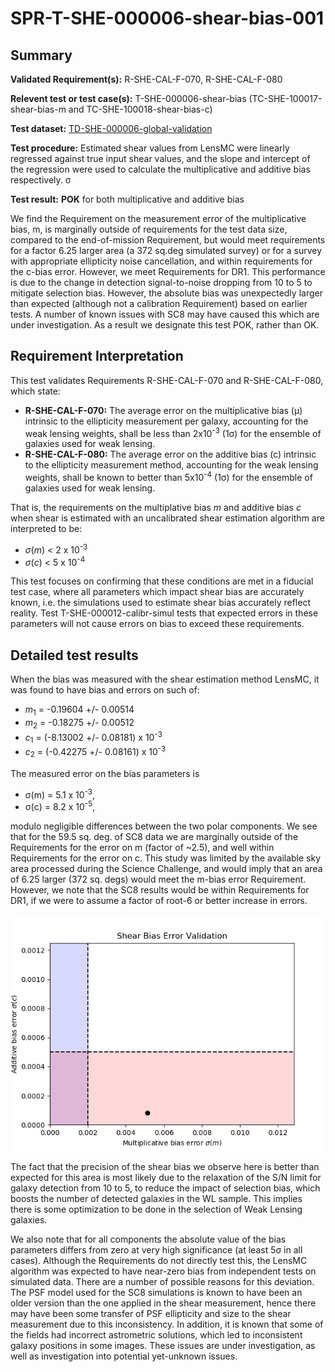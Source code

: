 # SPR-T-SHE-000006-shear-bias-001

## Summary

**Validated Requirement(s):** R-SHE-CAL-F-070, R-SHE-CAL-F-080

**Relevent test or test case(s):** T-SHE-000006-shear-bias (TC-SHE-100017-shear-bias-m and TC-SHE-100018-shear-bias-c)

**Test dataset:** [TD-SHE-000006-global-validation](TD-SHE-000006-global-validation.html)

**Test procedure:** Estimated shear values from LensMC were linearly regressed against true input shear values, and the slope and intercept of the regression were used to calculate the multiplicative and additive bias respectively. &sigma;

**Test result:** **POK** for both multiplicative and additive bias

We find the Requirement on the measurement error of the multiplicative bias, m, is marginally outside of requirements for the test data size, compared to the end-of-mission Requirement, but would meet requirements for a factor 6.25 larger area (a 372 sq.deg simulated survey) or for a survey with appropriate ellipticity noise cancellation, and within requirements for the c-bias error. However, we meet Requirements for DR1. This performance is due to the change in detection signal-to-noise dropping from 10 to 5 to mitigate selection bias. However, the absolute bias was unexpectedly larger than expected (although not a calibration Requirement) based on earlier tests. A number of known issues with SC8 may have caused this which are under investigation. As a result we designate this test POK, rather than OK.

## Requirement Interpretation

This test validates Requirements R-SHE-CAL-F-070 and R-SHE-CAL-F-080, which state:

* **R-SHE-CAL-F-070:** The average error on the multiplicative bias (&mu;) intrinsic to the ellipticity measurement per galaxy, accounting for the weak lensing weights, shall be less than 2x10<sup>-3</sup> (1&sigma;) for the ensemble of galaxies used for weak lensing.
* **R-SHE-CAL-F-080:** The average error on the additive bias (c) intrinsic to the ellipticity measurement method, accounting for the weak lensing weights, shall be known to better than 5x10<sup>-4</sup> (1&sigma;) for the ensemble of galaxies used for weak lensing.

That is, the requirements on the multiplative bias *m* and additive bias *c* when shear is estimated with an uncalibrated shear estimation algorithm are interpreted to be:

* *&sigma;*(*m*) < 2 x 10<sup>-3</sup>
* *&sigma;*(*c*) < 5 x 10<sup>-4</sup>

This test focuses on confirming that these conditions are met in a fiducial test case, where all parameters which impact shear bias are accurately known, i.e. the simulations used to estimate shear bias accurately reflect reality. Test T-SHE-000012-calibr-simul tests that expected errors in these parameters will not cause errors on bias to exceed these requirements.

## Detailed test results

When the bias was measured with the shear estimation method LensMC, it was found to have bias and errors on such of:

* *m*<sub>1</sub> = -0.19604 +/- 0.00514
* *m*<sub>2</sub> = -0.18275 +/- 0.00512
* *c*<sub>1</sub> = (-8.13002 +/- 0.08181) x 10<sup>-3</sup>
* *c*<sub>2</sub> = (-0.42275 +/- 0.08161) x 10<sup>-3</sup>

The measured error on the bias parameters is 

* &sigma;(m) = 5.1 x 10<sup>-3</sup>,
* &sigma;(c) = 8.2 x 10<sup>-5</sup>,

modulo negligible differences between the two polar components. We see that for the 59.5 sq. deg. of SC8 data we are marginally outside of the Requirements for the error on m (factor of ~2.5), and well within Requirements for the error on c. This study was limited by the available sky area processed during the Science Challenge, and would imply that an area of 6.25 larger (372 sq. degs) would meet the m-bias error Requirement.  However, we note that the SC8 results would be within Requirements for DR1, if we were to assume a factor of root-6 or better increase in errors. 

![Plot of shear bias errors compared to Requirements](images/plt_shear_bias_error.png "Shear Bias Error v. Requirements")

The fact that the precision of the shear bias we observe here is better than expected for this area is most likely due to the relaxation of the S/N limit for galaxy detection from 10 to 5, to reduce the impact of selection bias, which boosts the number of detected galaxies in the WL sample. This implies there is some optimization to be done in the selection of Weak Lensing galaxies.

We also note that for all components the absolute value of the bias parameters differs from zero at very high significance (at least 5σ in all cases). Although the Requirements do not directly test this, the LensMC algorithm was expected to have near-zero bias from independent tests on simulated data. There are a number of possible reasons for this deviation. The PSF model used for the SC8 simulations is known to have been an older version than the one applied in the shear measurement, hence there may have been some transfer of PSF ellipticity and size to the shear measurement due to this inconsistency. In addition, it is known that some of the fields had incorrect astrometric solutions, which led to inconsistent galaxy positions in some images. These issues are under investigation, as well as investigation into potential yet-unknown issues.
